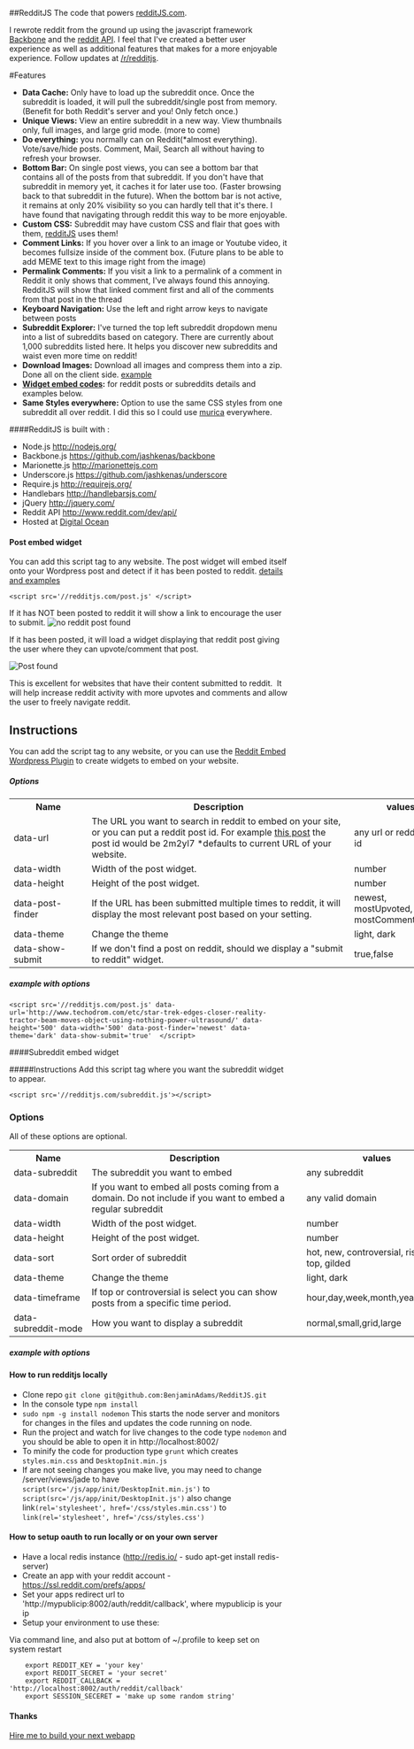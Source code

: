 ##RedditJS
The code that powers [redditJS.com](http://www.redditjs.com).

I rewrote reddit from the ground up using the javascript framework [Backbone](https://github.com/jashkenas/backbone) and the [reddit API](http://www.reddit.com/dev/api/).  I feel that I've created a better user experience as well as additional features that makes for a more enjoyable experience.  Follow updates at [/r/redditjs](http://www.reddit.com/r/redditjs).

#Features
 * **Data Cache:**  Only have to load up the subreddit once.  Once the subreddit is loaded, it will pull the subreddit/single post from memory. (Benefit for both Reddit's server and you!  Only fetch once.)
 * **Unique Views:**  View an entire subreddit in a new way.  View thumbnails only, full images, and large grid mode.  (more to come)
 * **Do everything:** you normally can on Reddit(*almost everything).  Vote/save/hide posts.  Comment, Mail, Search all without having to refresh your browser.
 * **Bottom Bar:** On single post views, you can see a bottom bar that contains all of the posts from that subreddit.  If you don't have that subreddit in memory yet, it caches it for later use too. (Faster browsing back to that subreddit in the future).  When the bottom bar is not active, it remains at only 20% visibility so you can hardly tell that it's there.  I have found that navigating through reddit this way to be more enjoyable.
 * **Custom CSS:** Subreddit may have custom CSS and flair that goes with them, [redditJS](http://www.redditjs.com) uses them!
 * **Comment Links:** If you hover over a link to an image or Youtube video, it becomes fullsize inside of the comment box.  (Future plans to be able to add MEME text to this image right from the image)
 * **Permalink Comments:** If you visit a link to a permalink of a comment in Reddit it only shows that comment, I've always found this annoying.  RedditJS will show that linked comment first and all of the comments from that post in the thread
 * **Keyboard Navigation:** Use the left and right arrow keys to navigate between posts
 * **Subreddit Explorer:** I've turned the top left subreddit dropdown menu into a list of subreddits based on category.  There are currently about 1,000 subreddits listed here.  It helps you discover new subreddits and waist even more time on reddit!
 * **Download Images:** Download all images and compress them into a zip.  Done all on the client side. [example](http://www.redditjs.com/download/aww)
 * **[Widget embed codes](http://embed.redditjs.com):**  for reddit posts or subreddits details and examples below.
 * **Same Styles everywhere:** Option to use the same CSS styles from one subreddit all over reddit. I did this so I could use [murica](http://redditjs.com/r/murica) everywhere.

####RedditJS is built with :
 * Node.js <http://nodejs.org/>
 * Backbone.js <https://github.com/jashkenas/backbone>
 * Marionette.js <http://marionettejs.com>
 * Underscore.js <https://github.com/jashkenas/underscore>
 * Require.js <http://requirejs.org/>
 * Handlebars <http://handlebarsjs.com/>
 * jQuery <http://jquery.com/>
 * Reddit API <http://www.reddit.com/dev/api/>
 * Hosted at [Digital Ocean]( https://www.digitalocean.com/?refcode=572549c85ce0)

#### Post embed widget
You can add this script tag to any website.  The post widget will embed itself onto your Wordpress post and detect if it has been posted to reddit.   [details and examples](http://embed.redditjs.com)

```<script src='//redditjs.com/post.js' </script>```

If it has NOT been posted to reddit it will show a link to encourage the user to submit.
![no reddit post found](http://i.imgur.com/OLJjzkx.png)

If it has been posted, it will load a widget displaying that reddit post giving the user where they can upvote/comment that post.

![Post found](http://i.imgur.com/GXj1FKO.png)

This is excellent for websites that have their content submitted to reddit.  It will help increase reddit activity with more upvotes and comments and allow the user to freely navigate reddit.

## Instructions

You can add the script tag to any website, or you can use the [Reddit Embed Wordpress Plugin](https://github.com/BenjaminAdams/wp-redditjs) to create widgets to embed on your website.


##### Options

<table style='width:800px'>
<tr><th style='width:125px;'>Name</th><th>Description</th> <th>values</th> </tr>
<tr><td>data-url</td><td>The URL you want to search in reddit to embed on your site, or you can put a reddit post id. For example <a href="http://www.reddit.com/r/technology/comments/2m2yl7/its_now_official_humanity_has_landed_a_probe_on_a">this post</a> the post id would be 2m2yl7 *defaults to current URL of your website.</td> <td>any url or reddit post id</td>  </tr>
<tr><td>data-width</td><td>Width of the post widget.</td> <td>number</td>  </tr>
<tr><td>data-height</td><td>Height of the post widget.</td> <td>number</td>  </tr>
<tr><td>data-post-finder</td><td>If the URL has been submitted multiple times to reddit, it will display the most relevant post based on your setting.</td> <td>newest, mostUpvoted, mostComments</td>  </tr>
<tr><td>data-theme</td><td>Change the theme</td> <td>light, dark </td></tr>
<tr><td>data-show-submit</td><td>If we don't find a post on reddit, should we display a "submit to reddit" widget.</td> <td>true,false</td>  </tr>
</table>

##### example with options

```
<script src='//redditjs.com/post.js' data-url='http://www.techodrom.com/etc/star-trek-edges-closer-reality-tractor-beam-moves-object-using-nothing-power-ultrasound/' data-height='500' data-width='500' data-post-finder='newest' data-theme='dark' data-show-submit='true'  </script>
```


####Subreddit embed widget

#####Instructions
Add this script tag where you want the subreddit widget to appear.


```<script src='//redditjs.com/subreddit.js'></script>```

<h3>Options</h3>
All of these options are optional.

<table style='width:800px'>
<tr><th style='width:125px;'>Name</th><th>Description</th> <th>values</th> </tr>
<tr><td>data-subreddit</td><td>The subreddit you want to embed</td> <td>any subreddit</td>   </tr>
<tr><td>data-domain</td><td>If you want to embed all posts coming from a domain. Do not include if you want to embed a regular subreddit</td> <td>any valid domain</td>   </tr>
<tr><td>data-width</td><td>Width of the post widget.</td> <td>number</td>  </tr>
<tr><td>data-height</td><td>Height of the post widget.</td> <td>number</td>  </tr>
<tr><td>data-sort</td><td>Sort order of subreddit</td> <td>hot, new, controversial, rising, top, gilded</td>  </tr>
<tr><td>data-theme</td><td>Change the theme</td> <td>light, dark  </tr>
<tr><td>data-timeframe</td><td>If top or controversial is select you can show posts from a specific time period.</td> <td>hour,day,week,month,year,all </tr>
<tr><td>data-subreddit-mode</td><td>How you want to display a subreddit</td> <td>normal,small,grid,large</td>  </tr>
</table>

##### example with options
<script src='//redditjs.com/subreddit.js' data-subreddit='BeavisAndButthead' data-height='500' data-width='500' data-sort='top' data-theme='light' data-timeframe='month' data-subreddit-mode='grid'></script>


#### How to run redditjs locally
 * Clone repo `git clone git@github.com:BenjaminAdams/RedditJS.git`
 * In the console type `npm install`
 * `sudo npm -g install nodemon` This starts the node server and monitors for changes in the files and updates the code running on node.
 * Run the project and watch for live changes to the code type `nodemon` and you should be able to open it in http://localhost:8002/ 
 * To minify the code for production type `grunt` which creates `styles.min.css` and `DesktopInit.min.js`
 * If are not seeing changes you make live, you may need to change /server/views/jade to have `script(src='/js/app/init/DesktopInit.min.js')` to `script(src='/js/app/init/DesktopInit.js')` also change link`(rel='stylesheet', href='/css/styles.min.css')` to `link(rel='stylesheet', href='/css/styles.css')`

#### How to setup oauth to run locally or on your own server
* Have a local redis instance (http://redis.io/ - sudo apt-get install redis-server)
* Create an app with your reddit account - https://ssl.reddit.com/prefs/apps/
* Set your apps redirect url to 'http://mypublicip:8002/auth/reddit/callback', where mypublicip is your ip
* Setup your environment to use these:

Via command line, and also put at bottom of ~/.profile to keep set on system restart
```
    export REDDIT_KEY = 'your key'
    export REDDIT_SECRET = 'your secret'
    export REDDIT_CALLBACK = 'http://localhost:8002/auth/reddit/callback'
    export SESSION_SECERET = 'make up some random string'
```

#### Thanks
[Hire me to build your next webapp](mailto:armastevs@gmail.com)
